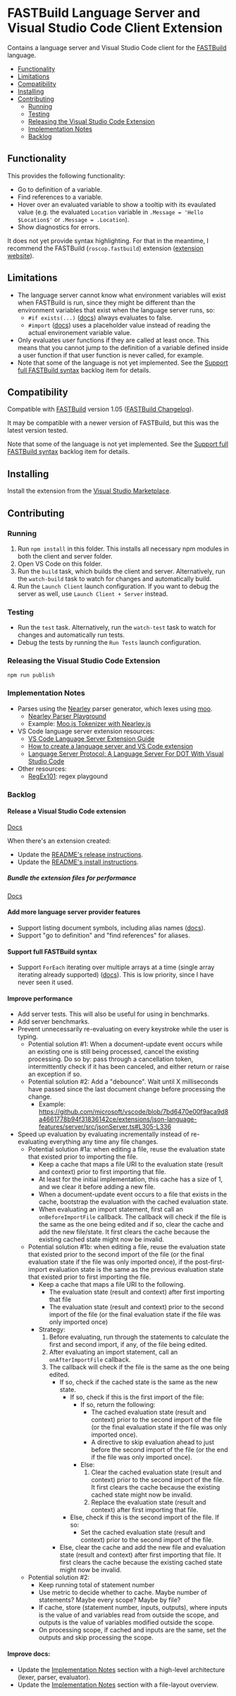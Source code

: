 # FASTBuild Language Server and Visual Studio Code Client Extension

Contains a language server and Visual Studio Code client for the [FASTBuild](https://www.fastbuild.org/) language.

  * [Functionality](#functionality)
  * [Limitations](#limitations)
  * [Compatibility](#compatibility)
  * [Installing](#installing)
  * [Contributing](#contributing)
    * [Running](#running)
    * [Testing](#testing)
    * [Releasing the Visual Studio Code Extension](#releasing-the-visual-studio-code-extension)
    * [Implementation Notes](#implementation-notes)
    * [Backlog](#backlog)

## Functionality

This provides the following functionality:
* Go to definition of a variable.
* Find references to a variable.
* Hover over an evaluated variable to show a tooltip with its evaulated value (e.g. the evaluated `Location` variable in `.Message = 'Hello $Location$'` or `.Message = .Location`).
* Show diagnostics for errors.

It does not yet provide syntax highlighting. For that in the meantime, I recommend the FASTBuild (`roscop.fastbuild`) extension ([extension website](https://marketplace.visualstudio.com/items?itemName=RoscoP.fastbuild)).

## Limitations

* The language server cannot know what environment variables will exist when FASTBuild is run, since they might be different than the environment variables that exist when the language server runs, so:
    * `#if exists(...)` ([docs](https://www.fastbuild.org/docs/syntaxguide.html#if)) always evaluates to false.
    * `#import` ([docs](https://www.fastbuild.org/docs/syntaxguide.html#import)) uses a placeholder value instead of reading the actual environement variable value.
* Only evaluates user functions if they are called at least once. This means that you cannot jump to the definition of a variable defined inside a user function if that user function is never called, for example.
* Note that some of the language is not yet implemented. See the [Support full FASTBuild syntax](#support-full-fastbuild-syntax) backlog item for details.

## Compatibility

Compatible with [FASTBuild](https://www.fastbuild.org/) version 1.05 ([FASTBuild Changelog](https://www.fastbuild.org/docs/changelog.html)).

It may be compatible with a newer version of FASTBuild, but this was the latest version tested.

Note that some of the language is not yet implemented. See the [Support full FASTBuild syntax](#support-full-fastbuild-syntax) backlog item for details.

## Installing

Install the extension from the [Visual Studio Marketplace](https://marketplace.visualstudio.com/items?itemName=HarrisonT.fastbuild-support).

## Contributing

### Running

1. Run `npm install` in this folder. This installs all necessary npm modules in both the client and server folder.
2. Open VS Code on this folder.
3. Run the `build` task, which builds the client and server. Alternatively, run the `watch-build` task to watch for changes and automatically build.
4. Run the `Launch Client` launch configuration. If you want to debug the server as well, use `Launch Client + Server` instead.

### Testing

* Run the `test` task. Alternatively, run the `watch-test` task to watch for changes and automatically run tests.
* Debug the tests by running the `Run Tests` launch configuration.

### Releasing the Visual Studio Code Extension

```
npm run publish
```

### Implementation Notes

* Parses using the [Nearley](https://nearley.js.org/) parser generator, which lexes using [moo](https://github.com/no-context/moo).
    * [Nearley Parser Playground](https://omrelli.ug/nearley-playground/)
    * Example: [Moo.js Tokenizer with Nearley.js](https://www.youtube.com/watch?v=GP91_duEmk8)
* VS Code language server extension resources:
    * [VS Code Language Server Extension Guide](https://code.visualstudio.com/api/language-extensions/language-server-extension-guide)
    * [How to create a language server and VS Code extension](https://github.com/donaldpipowitch/how-to-create-a-language-server-and-vscode-extension)
    * [Language Server Protocol: A Language Server For DOT With Visual Studio Code](https://tomassetti.me/language-server-dot-visual-studio/)
* Other resources:
    * [RegEx101](https://regex101.com/): regex playgound

### Backlog

#### Release a Visual Studio Code extension

[Docs](https://code.visualstudio.com/api/get-started/wrapping-up#testing-and-publishing)

When there's an extension created:
* Update the [README's release instructions](#releasing-the-visual-studio-code-extension).
* Update the [README's install instructions](#installing-the-visual-studio-code-extension).

##### Bundle the extension files for performance

[Docs](https://code.visualstudio.com/api/working-with-extensions/bundling-extension)

#### Add more language server provider features

* Support listing document symbols, including alias names ([docs](https://code.visualstudio.com/api/language-extensions/programmatic-language-features#show-all-symbol-definitions-within-a-document)).
* Support "go to definition" and "find references" for aliases.

#### Support full FASTBuild syntax

* Support `ForEach` iterating over multiple arrays at a time (single array iterating already supported) ([docs](https://www.fastbuild.org/docs/functions/foreach.html)). This is low priority, since I have never seen it used.

#### Improve performance

* Add server tests. This will also be useful for using in benchmarks.
* Add server benchmarks.
* Prevent unnecessarily re-evaluating on every keystroke while the user is typing.
    * Potential solution #1: When a document-update event occurs while an existing one is still being processed, cancel the existing processing. Do so by: pass through a cancellation token, intermittently check if it has been canceled, and either return or raise an exception if so.
    * Potential solution #2: Add a "debounce". Wait until X milliseconds have passed since the last document change before processing the change.
        * Example: https://github.com/microsoft/vscode/blob/7bd6470e00f9aca9d8a4661778b94f31836142ce/extensions/json-language-features/server/src/jsonServer.ts#L305-L336
* Speed up evaluation by evaluating incrementally instead of re-evaluating everything any time any file changes.
    * Potential solution #1a: when editing a file, reuse the evaluation state that existed prior to importing the file.
        * Keep a cache that maps a file URI to the evaluation state (result and context) prior to first importing that file.
        * At least for the initial implementation, this cache has a size of 1, and we clear it before adding a new file.
        * When a document-update event occurs to a file that exists in the cache, bootstrap the evaluation with the cached evaluation state.
        * When evaluating an import statement, first call an `onBeforeImportFile` callback. The callback will check if the file is the same as the one being edited and if so, clear the cache and add the new file/state. It first clears the cache because the existing cached state might now be invalid.
    * Potential solution #1b: when editing a file, reuse the evaluation state that existed prior to the second import of the file (or the final evaluation state if the file was only imported once), if the post-first-import evaluation state is the same as the previous evaluation state that existed prior to first importing the file.
        * Keep a cache that maps a file URI to the following.
            * The evaluation state (result and context) after first importing that file
            * The evaluation state (result and context) prior to the second import of the file (or the final evaluation state if the file was only imported once)
        * Strategy:
            1. Before evaluating, run through the statements to calculate the first and second import, if any, of the file being edited.
            2. After evaluating an import statement, call an `onAfterImportFile` callback.
            3. The callback will check if the file is the same as the one being edited.
                * If so, check if the cached state is the same as the new state.
                    * If so, check if this is the first import of the file:
                        * If so, return the following:
                            * The cached evaluation state (result and context) prior to the second import of the file (or the final evaluation state if the file was only imported once).
                            * A directive to skip evaluation ahead to just before the second import of the file (or the end if the file was only imported once).
                        * Else:
                            1. Clear the cached evaluation state (result and context) prior to the second import of the file. It first clears the cache because the existing cached state might now be invalid.
                            2. Replace the evaluation state (result and context) after first importing that file.
                    * Else, check if this is the second import of the file. If so:
                        * Set the cached evaluation state (result and context) prior to the second import of the file.
                * Else, clear the cache and add the new file and evaluation state (result and context) after first importing that file. It first clears the cache because the existing cached state might now be invalid.
    * Potential solution #2:
        * Keep running total of statement number
        * Use metric to decide whether to cache. Maybe number of statements? Maybe every scope? Maybe by file?
        * If cache, store (statement number, inputs, outputs), where inputs is the value of and variables read from outside the scope, and outputs is the value of variables modified outside the scope.
        * On processing scope, if cached and inputs are the same, set the outputs and skip processing the scope.

#### Improve docs:

* Update the [Implementation Notes](#implementation-notes) section with a high-level architecture (lexer, parser, evaluator).
* Update the [Implementation Notes](#implementation-notes) section with a file-layout overview.